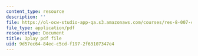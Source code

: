 ```yaml
---
content_type: resource
description: ''
file: https://ol-ocw-studio-app-qa.s3.amazonaws.com/courses/res-8-007-cosmic-origin-of-the-chemical-elements-fall-2019/9d57ec6484ecc5cdf1972f63107347e4_GmzGci0Cpw.pdf
file_type: application/pdf
resourcetype: Document
title: 3play pdf file
uid: 9d57ec64-84ec-c5cd-f197-2f63107347e4
---
```

